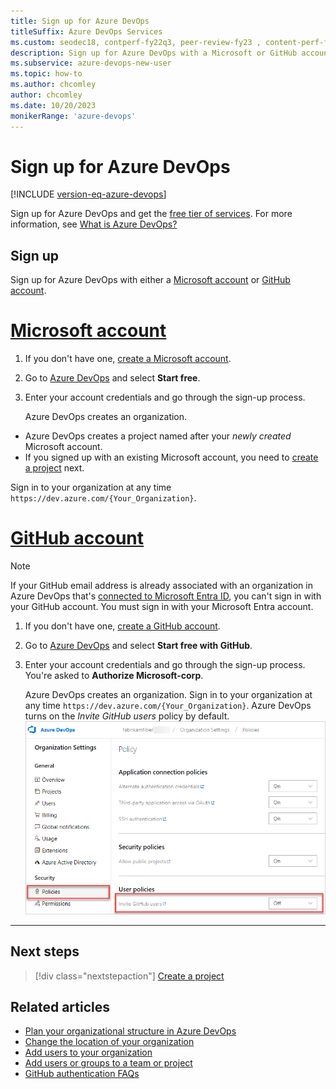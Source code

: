 ```yaml
---
title: Sign up for Azure DevOps
titleSuffix: Azure DevOps Services
ms.custom: seodec18, contperf-fy22q3, peer-review-fy23 , content-perf-fy23q2 
description: Sign up for Azure DevOps with a Microsoft or GitHub account.
ms.subservice: azure-devops-new-user
ms.topic: how-to 
ms.author: chcomley
author: chcomley
ms.date: 10/20/2023
monikerRange: 'azure-devops'
---
```


# Sign up for Azure DevOps

[!INCLUDE [version-eq-azure-devops](../includes/version-eq-azure-devops.md)]

Sign up for Azure DevOps and get the [free tier of services](https://azure.microsoft.com/pricing/details/devops/azure-devops-services/). For more information, see [What is Azure DevOps?](what-is-azure-devops.md)

## Sign up

Sign up for Azure DevOps with either a [Microsoft account](#microsoft-accounttabmicrosoft-account) or [GitHub account](#github-accounttabgithub-account). 

# [Microsoft account](#tab/microsoft-account)

1. If you don't have one, [create a Microsoft account](https://azure.microsoft.com/services/devops/).
2. Go to [Azure DevOps](https://azure.microsoft.com/services/devops/) and select **Start free**.
3. Enter your account credentials and go through the sign-up process.

   Azure DevOps creates an organization.
-  Azure DevOps creates a project named after your *newly created* Microsoft account.
-  If you signed up with an existing Microsoft account, you need to [create a project](../organizations/projects/create-project.md) next.

Sign in to your organization at any time `https://dev.azure.com/{Your_Organization}`.

# [GitHub account](#tab/github-account)

> [!NOTE]
> If your GitHub email address is already associated with an organization in Azure DevOps that's [connected to Microsoft Entra ID](../organizations/accounts/connect-organization-to-azure-ad.md), you can't sign in with your GitHub account. You must sign in with your Microsoft Entra account.

1. If you don't have one, [create a GitHub account](https://github.com/join).
2. Go to [Azure DevOps](https://azure.microsoft.com/services/devops/) and select **Start free with GitHub**.
3. Enter your account credentials and go through the sign-up process. You're asked to **Authorize Microsoft-corp**.

   Azure DevOps creates an organization. Sign in to your organization at any time `https://dev.azure.com/{Your_Organization}`.
   Azure DevOps turns on the *Invite GitHub users* policy by default. 
   ![Screenshot of the Invite GitHub users policy.](../media/invite-github-users-policy.png)
---



## Next steps  
 
> [!div class="nextstepaction"]
> [Create a project](../organizations/projects/create-project.md)

## Related articles

- [Plan your organizational structure in Azure DevOps](plan-your-azure-devops-org-structure.md)
- [Change the location of your organization](../organizations/accounts/change-organization-location.md)
- [Add users to your organization](../organizations/accounts/add-organization-users.md)
- [Add users or groups to a team or project](../organizations/security/add-users-team-project.md)
- [GitHub authentication FAQs](../organizations/security/faq-github-authentication.yml)
